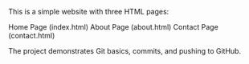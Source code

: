 This is a simple website with three HTML pages:

Home Page (index.html) About Page (about.html) Contact Page (contact.html)

The project demonstrates Git basics, commits, and pushing to GitHub.